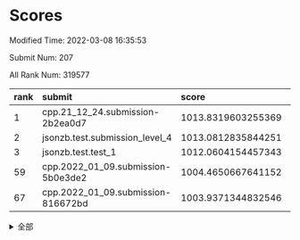 # Scores

Modified Time: 2022-03-08 16:35:53

Submit Num: 207

All Rank Num: 319577

| rank |               submit               |       score        |       sigma        | pk_num |
| :--- | :--------------------------------- | :----------------- | :----------------- | :----- |
| 1    | cpp.21_12_24.submission-2b2ea0d7   | 1013.8319603255369 | 0.8123808908621385 | 6175   |
| 2    | jsonzb.test.submission_level_4     | 1013.0812835844251 | 0.8116660483408632 | 6180   |
| 3    | jsonzb.test.test_1                 | 1012.0604154457343 | 0.8115768702510687 | 6174   |
| 59   | cpp.2022_01_09.submission-5b0e3de2 | 1004.4650667641152 | 0.7274707148028066 | 6175   |
| 67   | cpp.2022_01_09.submission-816672bd | 1003.9371344832546 | 0.7180622572558578 | 6175   |


<details>
<summary>全部</summary>

| rank |                 submit                 |       score        |       sigma        | pk_num |
| :--- | :------------------------------------- | :----------------- | :----------------- | :----- |
| 1    | cpp.21_12_24.submission-2b2ea0d7       | 1013.8319603255369 | 0.8123808908621385 | 6175   |
| 2    | jsonzb.test.submission_level_4         | 1013.0812835844251 | 0.8116660483408632 | 6180   |
| 3    | jsonzb.test.test_1                     | 1012.0604154457343 | 0.8115768702510687 | 6174   |
| 4    | gobigger.level_3.submission_level_3_5  | 1011.9702674882519 | 0.788803686044673  | 6172   |
| 5    | gobigger.level_3.submission_level_3_19 | 1011.6264957778195 | 0.7796740668579482 | 6176   |
| 6    | gobigger.level_3.submission_level_3_38 | 1011.5798433310013 | 0.7926388349813631 | 6171   |
| 7    | gobigger.level_3.submission_level_3_18 | 1011.5195653636072 | 0.8073201068859642 | 6175   |
| 8    | gobigger.level_3.submission_level_3_45 | 1011.4225923922979 | 0.756543124801762  | 6177   |
| 9    | gobigger.level_3.submission_level_3_8  | 1011.234086505827  | 0.7669474294576569 | 6177   |
| 10   | gobigger.level_3.submission_level_3_39 | 1011.095291792744  | 0.7737392698373676 | 6180   |
| 11   | gobigger.level_3.submission_level_3_17 | 1011.0477165879249 | 0.7789739350494689 | 6181   |
| 12   | gobigger.level_3.submission_level_3_6  | 1010.7945598075304 | 0.7605927066541135 | 6176   |
| 13   | gobigger.level_3.submission_level_3_48 | 1010.527658535765  | 0.7598120564424188 | 6176   |
| 14   | gobigger.level_3.submission_level_3_3  | 1010.4937374585182 | 0.7714347195927795 | 6175   |
| 15   | gobigger.level_3.submission_level_3_37 | 1010.4864702981531 | 0.7392274444263839 | 6178   |
| 16   | gobigger.level_3.submission_level_3_14 | 1010.4839869347737 | 0.7811916864092688 | 6177   |
| 17   | gobigger.level_3.submission_level_3_11 | 1010.4782281272724 | 0.7638926765864772 | 6173   |
| 18   | gobigger.level_3.submission_level_3_2  | 1010.4381023633224 | 0.7575614284271539 | 6174   |
| 19   | gobigger.level_3.submission_level_3_31 | 1010.3845530323377 | 0.7667651208847015 | 6176   |
| 20   | gobigger.level_3.submission_level_3_7  | 1010.3750748853475 | 0.7722088425316034 | 6180   |
| 21   | gobigger.level_3.submission_level_3_35 | 1010.29210450163   | 0.7688418838670836 | 6175   |
| 22   | gobigger.level_3.submission_level_3_43 | 1010.2176879575646 | 0.7659402751956069 | 6177   |
| 23   | gobigger.level_3.submission_level_3_20 | 1010.2150910768275 | 0.7660740392189921 | 6174   |
| 24   | gobigger.level_3.submission_level_3_24 | 1010.1743822593556 | 0.7794158000303457 | 6176   |
| 25   | gobigger.level_3.submission_level_3_46 | 1010.108496656607  | 0.7616618167462365 | 6170   |
| 26   | gobigger.level_3.submission_level_3_27 | 1010.1056632730067 | 0.7535741988956352 | 6176   |
| 27   | gobigger.level_3.submission_level_3_47 | 1009.9723946793392 | 0.755309346433615  | 6176   |
| 28   | gobigger.level_3.submission_level_3_13 | 1009.9177014413975 | 0.772409445331991  | 6173   |
| 29   | gobigger.level_3.submission_level_3_10 | 1009.8340636308178 | 0.7680165846020036 | 6180   |
| 30   | gobigger.level_3.submission_level_3_26 | 1009.8327601858274 | 0.7725399215336541 | 6173   |
| 31   | gobigger.level_3.submission_level_3_33 | 1009.8305150715682 | 0.7697055179207783 | 6172   |
| 32   | gobigger.level_3.submission_level_3_22 | 1009.8256474306305 | 0.7679619082441939 | 6169   |
| 33   | gobigger.level_3.submission_level_3_9  | 1009.7597262940072 | 0.7652743538345992 | 6180   |
| 34   | gobigger.level_3.submission_level_3_44 | 1009.7558572226305 | 0.7617738475158572 | 6173   |
| 35   | gobigger.level_3.submission_level_3_28 | 1009.5672932821352 | 0.7643577246499067 | 6178   |
| 36   | gobigger.level_3.submission_level_3_34 | 1009.4950434105535 | 0.7504687544212241 | 6171   |
| 37   | gobigger.level_3.submission_level_3_15 | 1009.4949578829493 | 0.7546727778530938 | 6173   |
| 38   | gobigger.level_3.submission_level_3_4  | 1009.4276050805782 | 0.7521705085706005 | 6174   |
| 39   | gobigger.level_3.submission_level_3_49 | 1009.3467391894643 | 0.7814536449299674 | 6179   |
| 40   | gobigger.level_3.submission_level_3_41 | 1009.3321159393488 | 0.7583925754922416 | 6177   |
| 41   | gobigger.level_3.submission_level_3_29 | 1009.2486676674914 | 0.7294547711885196 | 6177   |
| 42   | gobigger.level_3.submission_level_3_25 | 1009.1374763971257 | 0.754787406188556  | 6172   |
| 43   | gobigger.level_3.submission_level_3_42 | 1009.1342332654756 | 0.7479965131359291 | 6173   |
| 44   | gobigger.level_3.submission_level_3_21 | 1009.0731427791795 | 0.7518138516081702 | 6178   |
| 45   | gobigger.level_3.submission_level_3_32 | 1008.9347041877868 | 0.7594707214659119 | 6172   |
| 46   | gobigger.level_3.submission_level_3_30 | 1008.9245604332848 | 0.7473144274834472 | 6175   |
| 47   | gobigger.level_3.submission_level_3_36 | 1008.6557166865147 | 0.7370453168856255 | 6174   |
| 48   | gobigger.level_3.submission_level_3_23 | 1008.5562577853159 | 0.7341265212279113 | 6177   |
| 49   | gobigger.level_3.submission_level_3_40 | 1008.1994973219154 | 0.7530934410589647 | 6168   |
| 50   | gobigger.level_3.submission_level_3_0  | 1008.155529630006  | 0.7397789574826987 | 6178   |
| 51   | gobigger.level_3.submission_level_3_12 | 1008.1059591582477 | 0.7433107729434951 | 6174   |
| 52   | gobigger.level_3.submission_level_3_16 | 1008.0171120968237 | 0.7247961880277466 | 6177   |
| 53   | gobigger.level_3.submission_level_3_1  | 1007.9345656099779 | 0.748527834508288  | 6173   |
| 54   | gobigger.level_1.submission_level_1_29 | 1005.0359653304821 | 0.701581003128479  | 6178   |
| 55   | gobigger.level_1.submission_level_1_38 | 1004.6660245755171 | 0.720732488230345  | 6175   |
| 56   | gobigger.level_1.submission_level_1_1  | 1004.5999288514504 | 0.733299874846904  | 6173   |
| 57   | gobigger.level_1.submission_level_1_46 | 1004.558597917692  | 0.7130742217334902 | 6174   |
| 58   | gobigger.level_1.submission_level_1_5  | 1004.4707268993106 | 0.7045369201771192 | 6171   |
| 59   | cpp.2022_01_09.submission-5b0e3de2     | 1004.4650667641152 | 0.7274707148028066 | 6175   |
| 60   | gobigger.level_1.submission_level_1_37 | 1004.361584837409  | 0.7376444783042502 | 6172   |
| 61   | gobigger.level_1.submission_level_1_47 | 1004.3438475671963 | 0.7139594633670271 | 6167   |
| 62   | gobigger.level_1.submission_level_1_24 | 1004.3079628638242 | 0.7221895275514738 | 6175   |
| 63   | gobigger.level_1.submission_level_1_33 | 1004.2581082559766 | 0.7179994670888559 | 6169   |
| 64   | gobigger.level_1.submission_level_1_4  | 1003.9905133001427 | 0.7053995230152957 | 6173   |
| 65   | gobigger.level_1.submission_level_1_14 | 1003.9811655745013 | 0.7115369514864549 | 6175   |
| 66   | gobigger.level_1.submission_level_1_18 | 1003.9665810765516 | 0.7216800765138698 | 6172   |
| 67   | cpp.2022_01_09.submission-816672bd     | 1003.9371344832546 | 0.7180622572558578 | 6175   |
| 68   | gobigger.level_1.submission_level_1_21 | 1003.9306509097802 | 0.7194881479599958 | 6174   |
| 69   | gobigger.level_1.submission_level_1_13 | 1003.9138150045746 | 0.7162422040788121 | 6178   |
| 70   | gobigger.level_1.submission_level_1_17 | 1003.7626550617621 | 0.7143393028227102 | 6172   |
| 71   | gobigger.level_1.submission_level_1_25 | 1003.7520112081553 | 0.7244188076059184 | 6176   |
| 72   | gobigger.level_1.submission_level_1_22 | 1003.7489453977012 | 0.703977435672792  | 6175   |
| 73   | gobigger.level_1.submission_level_1_28 | 1003.7051215715278 | 0.7252952682014053 | 6174   |
| 74   | gobigger.level_1.submission_level_1_6  | 1003.7033192545364 | 0.718475526716159  | 6175   |
| 75   | gobigger.level_1.submission_level_1_34 | 1003.6124096374753 | 0.7219992622918472 | 6176   |
| 76   | gobigger.level_1.submission_level_1_7  | 1003.5177196582429 | 0.7157073085457608 | 6175   |
| 77   | gobigger.level_1.submission_level_1_2  | 1003.4418114880053 | 0.7093766769556386 | 6173   |
| 78   | gobigger.level_1.submission_level_1_49 | 1003.4127304004868 | 0.7201479239893332 | 6176   |
| 79   | gobigger.level_1.submission_level_1_12 | 1003.3836642849554 | 0.7201921042687024 | 6177   |
| 80   | gobigger.level_1.submission_level_1_16 | 1003.3474444800274 | 0.7114430293131224 | 6176   |
| 81   | gobigger.level_1.submission_level_1_3  | 1003.2985617763138 | 0.7158892992682199 | 6174   |
| 82   | gobigger.level_1.submission_level_1_35 | 1003.1656693184551 | 0.7234557355934363 | 6175   |
| 83   | gobigger.level_1.submission_level_1_8  | 1003.1384382621604 | 0.7162918564554638 | 6173   |
| 84   | gobigger.level_1.submission_level_1_32 | 1003.1192550735243 | 0.7159380639947646 | 6175   |
| 85   | gobigger.level_1.submission_level_1_43 | 1003.0954311517005 | 0.7168880888362942 | 6180   |
| 86   | gobigger.level_1.submission_level_1_19 | 1003.0794683665245 | 0.712782959510913  | 6170   |
| 87   | gobigger.level_1.submission_level_1_15 | 1002.9096755070562 | 0.7105754125171543 | 6174   |
| 88   | gobigger.level_1.submission_level_1_40 | 1002.8725096460365 | 0.7186122728476818 | 6179   |
| 89   | gobigger.level_1.submission_level_1_27 | 1002.8668697378547 | 0.7007752328254561 | 6172   |
| 90   | gobigger.level_1.submission_level_1_39 | 1002.8470404310174 | 0.7275993862700805 | 6178   |
| 91   | gobigger.level_1.submission_level_1_42 | 1002.8383055272329 | 0.7226571980257582 | 6176   |
| 92   | gobigger.level_1.submission_level_1_26 | 1002.8110378343362 | 0.7273251708847238 | 6176   |
| 93   | gobigger.level_1.submission_level_1_10 | 1002.7900455809851 | 0.7180159068820035 | 6173   |
| 94   | gobigger.level_1.submission_level_1_36 | 1002.764918476523  | 0.7168139199976216 | 6176   |
| 95   | gobigger.level_1.submission_level_1_20 | 1002.6134300535091 | 0.722916940321336  | 6172   |
| 96   | gobigger.level_1.submission_level_1_48 | 1002.5960808217761 | 0.712695618880194  | 6177   |
| 97   | gobigger.level_1.submission_level_1_23 | 1002.5306212539585 | 0.717856571875061  | 6175   |
| 98   | gobigger.level_1.submission_level_1_11 | 1002.4480265162434 | 0.727638271380377  | 6178   |
| 99   | gobigger.level_1.submission_level_1_31 | 1002.4282490316184 | 0.7171281057703631 | 6176   |
| 100  | gobigger.level_1.submission_level_1_0  | 1002.2478009793377 | 0.7129393127801418 | 6178   |
| 101  | gobigger.level_1.submission_level_1_44 | 1002.0994329027889 | 0.7039450620983045 | 6179   |
| 102  | gobigger.level_1.submission_level_1_41 | 1002.046435042568  | 0.7171971927184911 | 6176   |
| 103  | gobigger.level_1.submission_level_1_30 | 1002.0180744016563 | 0.7370534976667489 | 6176   |
| 104  | gobigger.level_1.submission_level_1_45 | 1001.9434390602273 | 0.7280426505359563 | 6175   |
| 105  | gobigger.level_1.submission_level_1_9  | 1000.9766874278573 | 0.7102626239918348 | 6175   |
| 106  | gobigger.random.submission_random_20   | 997.3946354792921  | 0.7053864289228632 | 6173   |
| 107  | gobigger.random.submission_random_39   | 997.2680893374164  | 0.7082791174162675 | 6181   |
| 108  | gobigger.random.submission_random_1    | 997.204063300014   | 0.7026623704358805 | 6175   |
| 109  | gobigger.random.submission_random_23   | 997.1391187355752  | 0.7048076630854309 | 6176   |
| 110  | gobigger.random.submission_random_46   | 996.9398271711046  | 0.7111971716004994 | 6173   |
| 111  | gobigger.random.submission_random_0    | 996.9392773662715  | 0.7024548792553719 | 6182   |
| 112  | gobigger.random.submission_random_36   | 996.8897835240696  | 0.7227769723751134 | 6178   |
| 113  | gobigger.random.submission_random_42   | 996.8080120710623  | 0.7057932147475138 | 6181   |
| 114  | gobigger.random.submission_random_26   | 996.7605039173175  | 0.7117169851761027 | 6179   |
| 115  | gobigger.random.submission_random_17   | 996.6741418528494  | 0.7159795888719743 | 6172   |
| 116  | gobigger.random.submission_random_3    | 996.6735073131694  | 0.7024727262376879 | 6173   |
| 117  | gobigger.random.submission_random_32   | 996.6151636378833  | 0.7033029058403744 | 6177   |
| 118  | gobigger.random.submission_random_10   | 996.4891044010047  | 0.6940727951348907 | 6174   |
| 119  | gobigger.random.submission_random_21   | 996.3912999669153  | 0.7112533398018698 | 6180   |
| 120  | gobigger.random.submission_random_4    | 996.3829827258646  | 0.7093666023677186 | 6172   |
| 121  | gobigger.random.submission_random_31   | 996.3422271771185  | 0.7096160000536988 | 6172   |
| 122  | gobigger.random.submission_random_18   | 996.2825879275143  | 0.7145888424491188 | 6176   |
| 123  | gobigger.random.submission_random_5    | 996.2234372488055  | 0.7163494222569735 | 6175   |
| 124  | gobigger.random.submission_random_29   | 996.1187234183566  | 0.7123607079212958 | 6175   |
| 125  | gobigger.random.submission_random_11   | 996.1125143335472  | 0.7076030012392891 | 6175   |
| 126  | gobigger.random.submission_random_41   | 996.0526697364057  | 0.7067311797487839 | 6170   |
| 127  | gobigger.random.submission_random_19   | 996.0276362672136  | 0.7198488616208407 | 6173   |
| 128  | gobigger.random.submission_random_15   | 995.9485703108403  | 0.7166278773891346 | 6179   |
| 129  | gobigger.random.submission_random_25   | 995.9082275627716  | 0.701324480134806  | 6178   |
| 130  | gobigger.random.submission_random_37   | 995.9058477066337  | 0.7016440266482521 | 6174   |
| 131  | gobigger.random.submission_random_34   | 995.8853588579947  | 0.7023580018074426 | 6182   |
| 132  | gobigger.random.submission_random_38   | 995.7838960643288  | 0.720637282418749  | 6173   |
| 133  | gobigger.random.submission_random_47   | 995.7769782931853  | 0.7039719220820635 | 6176   |
| 134  | gobigger.random.submission_random_30   | 995.7707398787181  | 0.7062617182171623 | 6178   |
| 135  | gobigger.random.submission_random_22   | 995.7561494024936  | 0.6980593989759681 | 6177   |
| 136  | gobigger.random.submission_random_16   | 995.685139197727   | 0.7082717110875849 | 6178   |
| 137  | gobigger.random.submission_random_40   | 995.6229212374906  | 0.7120728449702552 | 6172   |
| 138  | gobigger.random.submission_random_24   | 995.6095379518447  | 0.7135690756344374 | 6175   |
| 139  | gobigger.random.submission_random_13   | 995.5931381599522  | 0.7094472858454142 | 6178   |
| 140  | gobigger.random.submission_random_12   | 995.4784452945875  | 0.7199505934859287 | 6173   |
| 141  | gobigger.random.submission_random_35   | 995.4612952964844  | 0.7223295907559064 | 6179   |
| 142  | gobigger.random.submission_random_44   | 995.436364041265   | 0.7070285468833474 | 6175   |
| 143  | gobigger.random.submission_random_6    | 995.3935182703493  | 0.7172660293947165 | 6170   |
| 144  | gobigger.random.submission_random_43   | 995.3590233755699  | 0.7296149226220301 | 6175   |
| 145  | gobigger.random.submission_random_49   | 995.3506462158864  | 0.704348635912733  | 6177   |
| 146  | gobigger.random.submission_random_27   | 995.3255480342302  | 0.7140802391805191 | 6175   |
| 147  | gobigger.random.submission_random_28   | 995.2870685875268  | 0.7105899663319997 | 6174   |
| 148  | gobigger.random.submission_random_48   | 995.2613546492163  | 0.7208271568966876 | 6176   |
| 149  | gobigger.random.submission_random_7    | 995.2555152513519  | 0.7163385756693319 | 6178   |
| 150  | gobigger.random.submission_random_14   | 995.2150306023398  | 0.7086990279249178 | 6178   |
| 151  | gobigger.random.submission_random_2    | 995.1353090049732  | 0.7073004721812867 | 6177   |
| 152  | gobigger.random.submission_random_8    | 995.1037207455136  | 0.7021502419326902 | 6177   |
| 153  | gobigger.random.submission_random_45   | 994.9310406704666  | 0.7053626530023014 | 6173   |
| 154  | gobigger.random.submission_random_33   | 994.9092647915635  | 0.7056566713985485 | 6176   |
| 155  | gobigger.level_2.submission_level_2_30 | 994.579773172114   | 0.7333996486677546 | 6172   |
| 156  | gobigger.random.submission_random_9    | 994.5600666128014  | 0.7243919503996065 | 6177   |
| 157  | gobigger.level_2.submission_level_2_14 | 994.1890544128177  | 0.7327974492934851 | 6172   |
| 158  | gobigger.level_2.submission_level_2_43 | 994.0221822056783  | 0.7377196393104268 | 6177   |
| 159  | gobigger.level_2.submission_level_2_10 | 993.767644802228   | 0.73540346835043   | 6181   |
| 160  | gobigger.level_2.submission_level_2_32 | 993.5052013406298  | 0.7213275775872114 | 6174   |
| 161  | gobigger.level_2.submission_level_2_48 | 993.3860652591027  | 0.7264906335297253 | 6180   |
| 162  | gobigger.level_2.submission_level_2_46 | 993.2639508361011  | 0.7678537322052755 | 6173   |
| 163  | gobigger.level_2.submission_level_2_42 | 993.1862933309563  | 0.7444767385872285 | 6179   |
| 164  | gobigger.level_2.submission_level_2_38 | 993.0518366724306  | 0.7262245976393353 | 6170   |
| 165  | gobigger.level_2.submission_level_2_15 | 992.9083981750578  | 0.7289838628586031 | 6172   |
| 166  | gobigger.level_2.submission_level_2_44 | 992.9050424080801  | 0.7338175922061878 | 6176   |
| 167  | gobigger.level_2.submission_level_2_25 | 992.9024710447479  | 0.759334354397845  | 6173   |
| 168  | gobigger.level_2.submission_level_2_26 | 992.8055227126014  | 0.7618019165900735 | 6179   |
| 169  | gobigger.level_2.submission_level_2_40 | 992.7034963188223  | 0.7464438201718986 | 6176   |
| 170  | gobigger.level_2.submission_level_2_3  | 992.6750945269752  | 0.740591252120026  | 6176   |
| 171  | gobigger.level_2.submission_level_2_20 | 992.6567984860375  | 0.7421063925182979 | 6174   |
| 172  | gobigger.level_2.submission_level_2_5  | 992.6351339695407  | 0.7522802283014779 | 6174   |
| 173  | gobigger.level_2.submission_level_2_18 | 992.6107829512654  | 0.7329106199376826 | 6174   |
| 174  | gobigger.level_2.submission_level_2_13 | 992.5708559108815  | 0.7414750381652715 | 6172   |
| 175  | gobigger.level_2.submission_level_2_7  | 992.5674335870813  | 0.7350890967404612 | 6177   |
| 176  | gobigger.level_2.submission_level_2_37 | 992.5375386396958  | 0.7370086913306685 | 6172   |
| 177  | gobigger.level_2.submission_level_2_27 | 992.4952244183195  | 0.7376473314604166 | 6181   |
| 178  | gobigger.level_2.submission_level_2_22 | 992.4169464211251  | 0.7389660917430256 | 6177   |
| 179  | gobigger.level_2.submission_level_2_11 | 992.397654122952   | 0.7493910016285221 | 6174   |
| 180  | gobigger.level_2.submission_level_2_17 | 992.3456544088941  | 0.7468614820250575 | 6177   |
| 181  | gobigger.level_2.submission_level_2_24 | 992.3273810593099  | 0.7377595276533636 | 6173   |
| 182  | gobigger.level_2.submission_level_2_21 | 992.1076195758351  | 0.7321188421412788 | 6179   |
| 183  | gobigger.level_2.submission_level_2_31 | 992.1002964141051  | 0.7318192999240934 | 6178   |
| 184  | gobigger.level_2.submission_level_2_49 | 992.064431353496   | 0.7425096107383536 | 6176   |
| 185  | gobigger.level_2.submission_level_2_9  | 992.0418729208138  | 0.7604002277226968 | 6179   |
| 186  | gobigger.level_2.submission_level_2_33 | 991.9987347145545  | 0.7448288658109901 | 6171   |
| 187  | gobigger.level_2.submission_level_2_2  | 991.9843520522095  | 0.7321875253895386 | 6176   |
| 188  | gobigger.level_2.submission_level_2_16 | 991.9251116796379  | 0.7485665083664893 | 6174   |
| 189  | gobigger.level_2.submission_level_2_1  | 991.9145879819916  | 0.7518335211400988 | 6175   |
| 190  | gobigger.level_2.submission_level_2_19 | 991.6467367847883  | 0.7537917073542936 | 6176   |
| 191  | gobigger.level_2.submission_level_2_8  | 991.5979136565481  | 0.7393257777792461 | 6179   |
| 192  | gobigger.level_2.submission_level_2_0  | 991.5190617006252  | 0.7551393845691495 | 6177   |
| 193  | gobigger.level_2.submission_level_2_28 | 991.4388037186617  | 0.7608004810258716 | 6174   |
| 194  | gobigger.level_2.submission_level_2_4  | 991.3756845522926  | 0.7409625754384642 | 6176   |
| 195  | gobigger.level_2.submission_level_2_35 | 991.3245810851349  | 0.7544095727569736 | 6178   |
| 196  | gobigger.level_2.submission_level_2_36 | 991.2711228441682  | 0.7600659567304865 | 6177   |
| 197  | gobigger.level_2.submission_level_2_34 | 991.2084997269176  | 0.7499981555631632 | 6176   |
| 198  | gobigger.level_2.submission_level_2_47 | 990.9565469512205  | 0.7524986171896187 | 6170   |
| 199  | gobigger.level_2.submission_level_2_41 | 990.8784747930271  | 0.7419528159990646 | 6179   |
| 200  | gobigger.level_2.submission_level_2_12 | 990.7909565082717  | 0.7486231369560775 | 6172   |
| 201  | gobigger.level_2.submission_level_2_6  | 990.738959394108   | 0.7817112919968331 | 6179   |
| 202  | gobigger.level_2.submission_level_2_23 | 990.5988888272472  | 0.7524301217635322 | 6179   |
| 203  | gobigger.level_2.submission_level_2_39 | 990.5901290761683  | 0.7437063596592227 | 6184   |
| 204  | gobigger.level_2.submission_level_2_29 | 990.102102017713   | 0.7686034107028208 | 6175   |
| 205  | gobigger.level_2.submission_level_2_45 | 989.8520862257961  | 0.7832359476290094 | 6177   |
| 206  | gobigger.none.submission_none_0        | 979.688761239151   | 1.2690332790477155 | 6178   |
| 207  | gobigger.none.submission_none_1        | 976.4932707854861  | 1.305272257264191  | 6174   |

</details>